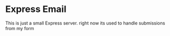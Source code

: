 # Express Email

This is just a small Express server. right now its used to handle submissions from my form

